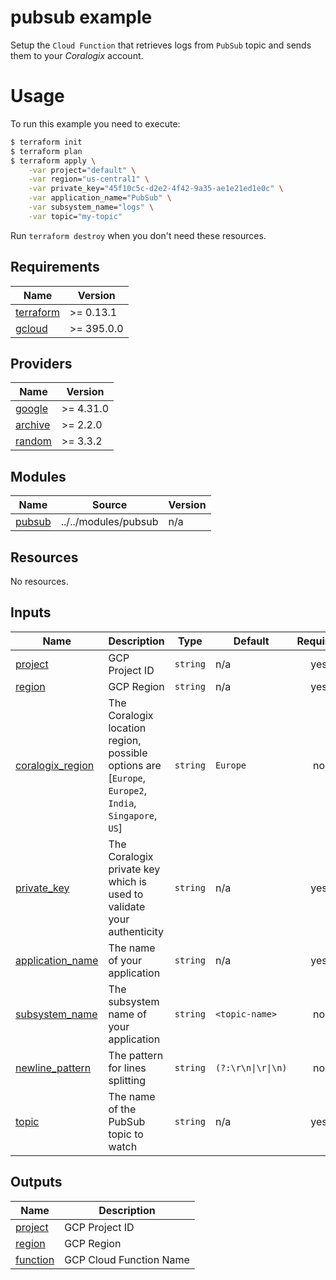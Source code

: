 # pubsub example

Setup the `Cloud Function` that retrieves logs from `PubSub` topic and sends them to your *Coralogix* account.

# Usage

To run this example you need to execute:

```bash
$ terraform init
$ terraform plan
$ terraform apply \
    -var project="default" \
    -var region="us-central1" \
    -var private_key="45f10c5c-d2e2-4f42-9a35-ae1e21ed1e0c" \
    -var application_name="PubSub" \
    -var subsystem_name="logs" \
    -var topic="my-topic"
```

Run `terraform destroy` when you don't need these resources.

## Requirements

| Name | Version |
|------|---------|
| <a name="requirement_terraform"></a> [terraform](#requirement\_terraform) | >= 0.13.1 |
| <a name="requirement_gcloud"></a> [gcloud](#requirement\_gcloud) | >= 395.0.0 |

## Providers

| Name | Version |
|------|---------|
| <a name="provider_google"></a> [google](#provider\_google) | >= 4.31.0 |
| <a name="provider_archive"></a> [archive](#provider\_archive) | >= 2.2.0 |
| <a name="provider_random"></a> [random](#provider\_random) | >= 3.3.2 |

## Modules

| Name | Source | Version |
|------|--------|---------|
| <a name="module_pubsub"></a> [pubsub](#module\_pubsub) | ../../modules/pubsub | n/a |

## Resources

No resources.

## Inputs

| Name | Description | Type | Default | Required |
|------|-------------|------|---------|:--------:|
| <a name="input_project"></a> [project](#input\_project) | GCP Project ID | `string` | n/a | yes |
| <a name="input_region"></a> [region](#input\_region) | GCP Region | `string` | n/a | yes |
| <a name="input_coralogix_region"></a> [coralogix\_region](#input\_coralogix\_region) | The Coralogix location region, possible options are [`Europe`, `Europe2`, `India`, `Singapore`, `US`] | `string` | `Europe` | no |
| <a name="input_private_key"></a> [private\_key](#input\_private\_key) | The Coralogix private key which is used to validate your authenticity | `string` | n/a | yes |
| <a name="input_application_name"></a> [application\_name](#input\_application\_name) | The name of your application | `string` | n/a | yes |
| <a name="input_subsystem_name"></a> [subsystem\_name](#input\_subsystem\_name) | The subsystem name of your application | `string` | `<topic-name>` | no |
| <a name="input_newline_pattern"></a> [newline\_pattern](#input\_newline\_pattern) | The pattern for lines splitting | `string` | `(?:\r\n\|\r\|\n)` | no |
| <a name="input_topic"></a> [topic](#input\_topic) | The name of the PubSub topic to watch | `string` | n/a | yes |

## Outputs

| Name | Description |
|------|-------------|
| <a name="output_project"></a> [project](#output\_project) | GCP Project ID |
| <a name="output_region"></a> [region](#output\_region) | GCP Region |
| <a name="output_function"></a> [function](#output\_function) | GCP Cloud Function Name |
